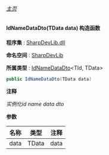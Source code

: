 ###### [主页](./Index.md "主页")

#### IdNameDataDto(TData data) 构造函数

**程序集** : [SharpDevLib.dll](./SharpDevLib.assembly.md "SharpDevLib.dll")

**命名空间** : [SharpDevLib](./SharpDevLib.namespace.md "SharpDevLib")

**所属类型** : [IdNameDataDto](./SharpDevLib.IdNameDataDto.2.md "IdNameDataDto")\<TId, TData\>

``` csharp
public IdNameDataDto(TData data)
```
**注释**

*实例化id name data dto*


**参数**

|名称|类型|注释|
|---|---|---|
|data|TData|data|


